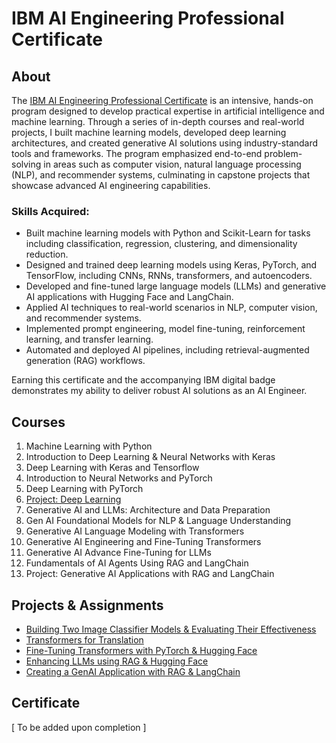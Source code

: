 # IBM AI Engineering Professional Certificate

## About
The [IBM AI Engineering Professional Certificate](https://www.coursera.org/professional-certificates/ai-engineer) is an intensive, hands-on program designed to develop practical expertise in artificial intelligence and machine learning. Through a series of in-depth courses and real-world projects, I built machine learning models, developed deep learning architectures, and created generative AI solutions using industry-standard tools and frameworks. The program emphasized end-to-end problem-solving in areas such as computer vision, natural language processing (NLP), and recommender systems, culminating in capstone projects that showcase advanced AI engineering capabilities.

### Skills Acquired:
- Built machine learning models with Python and Scikit-Learn for tasks including classification, regression, clustering, and dimensionality reduction.
- Designed and trained deep learning models using Keras, PyTorch, and TensorFlow, including CNNs, RNNs, transformers, and autoencoders.
- Developed and fine-tuned large language models (LLMs) and generative AI applications with Hugging Face and LangChain.
- Applied AI techniques to real-world scenarios in NLP, computer vision, and recommender systems.
- Implemented prompt engineering, model fine-tuning, reinforcement learning, and transfer learning.
- Automated and deployed AI pipelines, including retrieval-augmented generation (RAG) workflows.

Earning this certificate and the accompanying IBM digital badge demonstrates my ability to deliver robust AI solutions as an AI Engineer.

## Courses
1. Machine Learning with Python
2. Introduction to Deep Learning & Neural Networks with Keras
3. Deep Learning with Keras and Tensorflow
4. Introduction to Neural Networks and PyTorch
5. Deep Learning with PyTorch
6. [Project: Deep Learning](/Project:%20Deep%20Learning/Comparing%20Pretrained%20Models.ipynb)
7. Generative AI and LLMs: Architecture and Data Preparation
8. Gen AI Foundational Models for NLP & Language Understanding
9. Generative AI Language Modeling with Transformers
10. Generative AI Engineering and Fine-Tuning Transformers
11. Generative AI Advance Fine-Tuning for LLMs
12. Fundamentals of AI Agents Using RAG and LangChain
13. Project: Generative AI Applications with RAG and LangChain

## Projects & Assignments
- [Building Two Image Classifier Models & Evaluating Their Effectiveness](/Project:%20Deep%20Learning/Comparing%20Pretrained%20Models.ipynb)
- [Transformers for Translation](/Assignment:%20Transformers%20for%20Translation/Transformers%20for%20Translation.ipynb)
- [Fine-Tuning Transformers with PyTorch & Hugging Face](/Assignment:%20Fine-Tuning%20Transformer%20with%20PyTorch%20and%20Hugging%20Face/Fine-Tuning%20Transformers%20with%20PyTorch%20and%20Hugging%20Face.ipynb)
- [Enhancing LLMs using RAG & Hugging Face](/Assignment:%20RAG%20with%20Hugging%20Face/RAG%20with%20Hugging%20Face.ipynb)
- [Creating a GenAI Application with RAG & LangChain]()

## Certificate
[ To be added upon completion ]